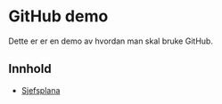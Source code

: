 # GitHub demo
Dette er er en demo av hvordan man skal bruke GitHub.

 ## Innhold
 - [Sjefsplana](docs/plan.md)